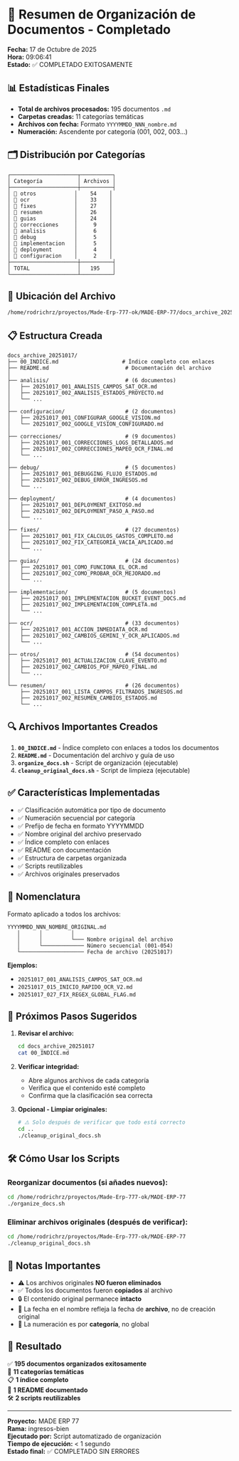 # 🎉 Resumen de Organización de Documentos - Completado

**Fecha:** 17 de Octubre de 2025  
**Hora:** 09:06:41  
**Estado:** ✅ COMPLETADO EXITOSAMENTE

## 📊 Estadísticas Finales

- **Total de archivos procesados:** 195 documentos `.md`
- **Carpetas creadas:** 11 categorías temáticas
- **Archivos con fecha:** Formato `YYYYMMDD_NNN_nombre.md`
- **Numeración:** Ascendente por categoría (001, 002, 003...)

## 🗂️ Distribución por Categorías

```
┌─────────────────────┬──────────┐
│ Categoría           │ Archivos │
├─────────────────────┼──────────┤
│ 📁 otros            │    54    │
│ 📁 ocr              │    33    │
│ 📁 fixes            │    27    │
│ 📁 resumen          │    26    │
│ 📁 guias            │    24    │
│ 📁 correcciones     │     9    │
│ 📁 analisis         │     6    │
│ 📁 debug            │     5    │
│ 📁 implementacion   │     5    │
│ 📁 deployment       │     4    │
│ 📁 configuracion    │     2    │
├─────────────────────┼──────────┤
│ TOTAL               │   195    │
└─────────────────────┴──────────┘
```

## 📂 Ubicación del Archivo

```bash
/home/rodrichrz/proyectos/Made-Erp-777-ok/MADE-ERP-77/docs_archive_20251017/
```

## 📋 Estructura Creada

```
docs_archive_20251017/
├── 00_INDICE.md                    # Índice completo con enlaces
├── README.md                        # Documentación del archivo
│
├── analisis/                        # (6 documentos)
│   ├── 20251017_001_ANALISIS_CAMPOS_SAT_OCR.md
│   ├── 20251017_002_ANALISIS_ESTADOS_PROYECTO.md
│   └── ...
│
├── configuracion/                   # (2 documentos)
│   ├── 20251017_001_CONFIGURAR_GOOGLE_VISION.md
│   └── 20251017_002_GOOGLE_VISION_CONFIGURADO.md
│
├── correcciones/                    # (9 documentos)
│   ├── 20251017_001_CORRECCIONES_LOGS_DETALLADOS.md
│   ├── 20251017_002_CORRECCIONES_MAPEO_OCR_FINAL.md
│   └── ...
│
├── debug/                           # (5 documentos)
│   ├── 20251017_001_DEBUGGING_FLUJO_ESTADOS.md
│   ├── 20251017_002_DEBUG_ERROR_INGRESOS.md
│   └── ...
│
├── deployment/                      # (4 documentos)
│   ├── 20251017_001_DEPLOYMENT_EXITOSO.md
│   ├── 20251017_002_DEPLOYMENT_PASO_A_PASO.md
│   └── ...
│
├── fixes/                           # (27 documentos)
│   ├── 20251017_001_FIX_CALCULOS_GASTOS_COMPLETO.md
│   ├── 20251017_002_FIX_CATEGORIA_VACIA_APLICADO.md
│   └── ...
│
├── guias/                           # (24 documentos)
│   ├── 20251017_001_COMO_FUNCIONA_EL_OCR.md
│   ├── 20251017_002_COMO_PROBAR_OCR_MEJORADO.md
│   └── ...
│
├── implementacion/                  # (5 documentos)
│   ├── 20251017_001_IMPLEMENTACION_BUCKET_EVENT_DOCS.md
│   ├── 20251017_002_IMPLEMENTACION_COMPLETA.md
│   └── ...
│
├── ocr/                             # (33 documentos)
│   ├── 20251017_001_ACCION_INMEDIATA_OCR.md
│   ├── 20251017_002_CAMBIOS_GEMINI_Y_OCR_APLICADOS.md
│   └── ...
│
├── otros/                           # (54 documentos)
│   ├── 20251017_001_ACTUALIZACION_CLAVE_EVENTO.md
│   ├── 20251017_002_CAMBIOS_PDF_MAPEO_FINAL.md
│   └── ...
│
└── resumen/                         # (26 documentos)
    ├── 20251017_001_LISTA_CAMPOS_FILTRADOS_INGRESOS.md
    ├── 20251017_002_RESUMEN_CAMBIOS_ESTADOS.md
    └── ...
```

## 🔍 Archivos Importantes Creados

1. **`00_INDICE.md`** - Índice completo con enlaces a todos los documentos
2. **`README.md`** - Documentación del archivo y guía de uso
3. **`organize_docs.sh`** - Script de organización (ejecutable)
4. **`cleanup_original_docs.sh`** - Script de limpieza (ejecutable)

## ✅ Características Implementadas

- ✅ Clasificación automática por tipo de documento
- ✅ Numeración secuencial por categoría
- ✅ Prefijo de fecha en formato YYYYMMDD
- ✅ Nombre original del archivo preservado
- ✅ Índice completo con enlaces
- ✅ README con documentación
- ✅ Estructura de carpetas organizada
- ✅ Scripts reutilizables
- ✅ Archivos originales preservados

## 🎯 Nomenclatura

Formato aplicado a todos los archivos:

```
YYYYMMDD_NNN_NOMBRE_ORIGINAL.md
   │      │         │
   │      │         └─── Nombre original del archivo
   │      └───────────── Número secuencial (001-054)
   └──────────────────── Fecha de archivo (20251017)
```

**Ejemplos:**
- `20251017_001_ANALISIS_CAMPOS_SAT_OCR.md`
- `20251017_015_INICIO_RAPIDO_OCR_V2.md`
- `20251017_027_FIX_REGEX_GLOBAL_FLAG.md`

## 📌 Próximos Pasos Sugeridos

1. **Revisar el archivo:**
   ```bash
   cd docs_archive_20251017
   cat 00_INDICE.md
   ```

2. **Verificar integridad:**
   - Abre algunos archivos de cada categoría
   - Verifica que el contenido esté completo
   - Confirma que la clasificación sea correcta

3. **Opcional - Limpiar originales:**
   ```bash
   # ⚠️ Solo después de verificar que todo está correcto
   cd ..
   ./cleanup_original_docs.sh
   ```

## 🛠️ Cómo Usar los Scripts

### Reorganizar documentos (si añades nuevos):
```bash
cd /home/rodrichrz/proyectos/Made-Erp-777-ok/MADE-ERP-77
./organize_docs.sh
```

### Eliminar archivos originales (después de verificar):
```bash
cd /home/rodrichrz/proyectos/Made-Erp-777-ok/MADE-ERP-77
./cleanup_original_docs.sh
```

## 📝 Notas Importantes

- ⚠️ Los archivos originales **NO fueron eliminados**
- ✅ Todos los documentos fueron **copiados** al archivo
- 🔒 El contenido original permanece **intacto**
- 📅 La fecha en el nombre refleja la fecha de **archivo**, no de creación original
- 🔢 La numeración es por **categoría**, no global

## 🎉 Resultado

✅ **195 documentos organizados exitosamente**  
📁 **11 categorías temáticas**  
📋 **1 índice completo**  
📖 **1 README documentado**  
🛠️ **2 scripts reutilizables**

---

**Proyecto:** MADE ERP 77  
**Rama:** ingresos-bien  
**Ejecutado por:** Script automatizado de organización  
**Tiempo de ejecución:** < 1 segundo  
**Estado final:** ✅ COMPLETADO SIN ERRORES
